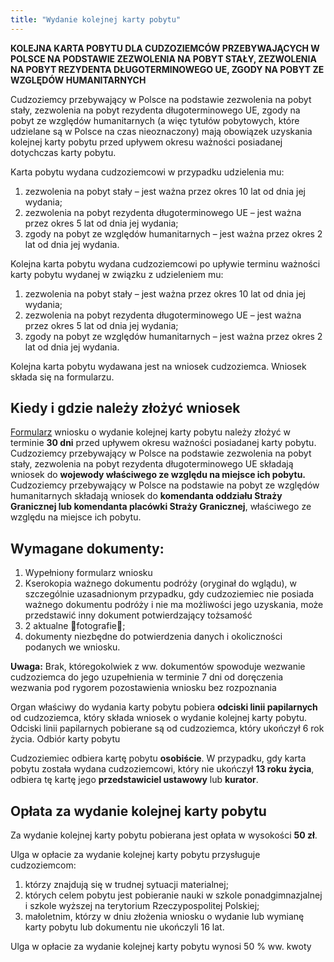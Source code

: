 ```yaml
---
title: "Wydanie kolejnej karty pobytu"
---
```


**KOLEJNA KARTA POBYTU DLA CUDZOZIEMCÓW PRZEBYWAJĄCYCH W POLSCE NA PODSTAWIE ZEZWOLENIA NA POBYT STAŁY, ZEZWOLENIA NA POBYT REZYDENTA DŁUGOTERMINOWEGO UE, ZGODY NA POBYT ZE WZGLĘDÓW HUMANITARNYCH**

Cudzoziemcy przebywający w Polsce na podstawie zezwolenia na pobyt stały, zezwolenia na pobyt rezydenta długoterminowego UE, zgody na pobyt ze względów humanitarnych (a więc tytułów pobytowych, które udzielane są w Polsce na czas nieoznaczony) mają obowiązek uzyskania kolejnej karty pobytu przed upływem okresu ważności posiadanej dotychczas karty pobytu.

Karta pobytu wydana cudzoziemcowi w przypadku udzielenia mu:

1. zezwolenia na pobyt stały – jest ważna przez okres 10 lat od dnia jej wydania;
2. zezwolenia na pobyt rezydenta długoterminowego UE – jest ważna przez okres 5 lat od dnia jej wydania;
3. zgody na pobyt ze względów humanitarnych – jest ważna przez okres 2 lat od dnia jej wydania.

Kolejna karta pobytu wydana cudzoziemcowi po upływie terminu ważności karty pobytu wydanej w związku z udzieleniem mu:

1. zezwolenia na pobyt stały – jest ważna przez okres 10 lat od dnia jej wydania;
2. zezwolenia na pobyt rezydenta długoterminowego UE – jest ważna przez okres 5 lat od dnia jej wydania;
3. zgody na pobyt ze względów humanitarnych – jest ważna przez okres 2 lat od dnia jej wydania.

Kolejna karta pobytu wydawana jest na wniosek cudzoziemca. Wniosek składa się na formularzu.

## Kiedy i gdzie należy złożyć wniosek

[Formularz](../static/pdfs/Wniosek-o-wydanie-lub-wymianę-karty-pobytu.pdf) wniosku o wydanie kolejnej karty pobytu należy złożyć w terminie **30 dni** przed upływem okresu ważności posiadanej karty pobytu.
Cudzoziemcy przebywający w Polsce na podstawie zezwolenia na pobyt stały, zezwolenia na pobyt rezydenta długoterminowego UE składają wniosek do **wojewody właściwego ze względu na miejsce ich pobytu.**
Cudzoziemcy przebywający w Polsce na podstawie na pobyt ze względów humanitarnych składają wniosek do **komendanta oddziału Straży Granicznej lub komendanta placówki Straży Granicznej**, właściwego ze względu na miejsce ich pobytu.

## Wymagane dokumenty:

1. Wypełniony formularz wniosku
2. Kserokopia ważnego dokumentu podróży (oryginał do wglądu), w szczególnie uzasadnionym przypadku, gdy cudzoziemiec nie posiada ważnego dokumentu podróży i nie ma możliwości jego uzyskania, może przedstawić inny dokument potwierdzający tożsamość
3. 2 aktualne fotografie;
4. dokumenty niezbędne do potwierdzenia danych i okoliczności podanych we wniosku.

**Uwaga:** Brak, któregokolwiek z ww. dokumentów spowoduje wezwanie cudzoziemca do jego uzupełnienia w terminie 7 dni od doręczenia wezwania pod rygorem pozostawienia wniosku bez rozpoznania

Organ właściwy do wydania karty pobytu pobiera **odciski linii papilarnych** od cudzoziemca, który składa wniosek o wydanie kolejnej karty pobytu. Odciski linii papilarnych pobierane są od cudzoziemca, który ukończył 6 rok życia.
Odbiór karty pobytu

Cudzoziemiec odbiera kartę pobytu **osobiście**.
W przypadku, gdy karta pobytu została wydana cudzoziemcowi, który nie ukończył **13 roku życia**, odbiera tę kartę jego **przedstawiciel ustawowy** lub **kurator**.

## Opłata za wydanie kolejnej karty pobytu

Za wydanie kolejnej karty pobytu pobierana jest opłata w wysokości **50 zł**.

Ulga w opłacie za wydanie kolejnej karty pobytu przysługuje cudzoziemcom:

1. którzy znajdują się w trudnej sytuacji materialnej;
2. których celem pobytu jest pobieranie nauki w szkole ponadgimnazjalnej i szkole wyższej na terytorium Rzeczypospolitej Polskiej;
3. małoletnim, którzy w dniu złożenia wniosku o wydanie lub wymianę karty pobytu lub dokumentu nie ukończyli 16 lat.

Ulga w opłacie za wydanie kolejnej karty pobytu wynosi 50 % ww. kwoty

